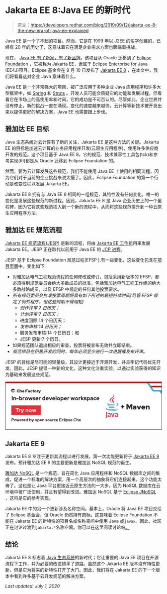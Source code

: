 # Jakarta EE 8:Java EE 的新时代

> 原文：<https://developers.redhat.com/blog/2019/09/12/jakarta-ee-8-the-new-era-of-java-ee-explained>

Java EE 是一个了不起的项目。然而，它是在 1999 年以 J2EE 的名字创建的，已经有 20 年的历史了，这意味着它在满足企业需求方面也面临着挑战。

现在， [Java EE 有了新家，有了新品牌](https://developers.redhat.com/videos/youtube/f2EwhTUmeOI/)。该项目从 Oracle 迁移到了 [Eclipse Foundation](https://www.eclipse.org/org/) ，它被称为 Jakarta EE，隶属于 Eclipse Enterprise for Java (EE4J)项目。Eclipse 基金会在 9 月 10 日发布了 [Jakarta EE 8](https://jakarta.ee/release/) ，在本文中，我们将看看这对企业 Java 意味着什么。

Java EE 是一个非常强大的项目，被广泛应用于多种企业 Java 应用程序和许多大型框架中，如 [Spring](https://spring.io/) 和 [Struts](https://struts.apache.org/) 。开发人员可能会质疑它的功能和发展过程，但看看它在市场上的高使用率和时间，它的成功是不可否认的。尽管如此，企业世界并没有停止，新的挑战一直在涌现。变化的速度越来越快，云计算等新技术被开发出来以提供更好的解决方案，Java EE 也需要跟上步伐。

## 雅加达 EE 目标

Java 生态系统对云计算有了新的关注，Jakarta EE 是这种方法的关键。Jakarta EE 的目标是加速云计算的业务应用程序开发(云原生应用程序)，使用许多供应商开发的规范。这个项目基于 Java EE 8，它的规范、技术兼容性工具包(tck)和参考实现(RI)都是从 Oracle 迁移到 Eclipse Foundation 的。

然而，要为云计算发展这些规范，我们不能使用 Java EE 上使用的相同流程，因为它们对于当前的企业挑战来说太慢了。因此，Eclipse Foundation 的第一个行动是改变过程以发展 Jakarta EE。

Jakarta EE 8 拥有与 Java EE 8 相同的一组规范，其特性没有任何变化。唯一的变化是发展这些规范的新过程。因此，Jakarta EE 8 是 Java 企业历史上的一个里程碑，因为它将这些规范插入到一个新的流程中，从而将这些规范提升到一种云原生应用程序方法。

## 雅加达 EE 规范流程

[Jakarta EE 规范流程(JESP)](https://jakarta.ee/about/jesp/) 是新的流程，将由 [Jakarta EE 工作组](https://jakarta.ee/about/)用来发展 Jakarta EE。JESP 正在取代以前用于 Java EE 的 [JCP 进程](https://www.jcp.org/en/home/index)。

JESP 基于 Eclipse Foundation 规范过程(EFSP ),有一些变化，这些变化包含在[项目页面](https://jakarta.ee/about/jesp/)中。变化如下:

*   对雅加达电气工程规范流程的任何修改或修订，包括采用新版本的 EFSP，都必须得到规范委员会绝大多数成员的批准，包括雅加达电气工程工作组的绝大多数战略成员，以及 EFSP 中规定的任何其他投票要求。
*   *所有规范委员会批准投票周期将具有如下所述的最短持续时间(尽管 EFSP 规定了例外程序，但这些周期不得缩短)*
    *   *创作评审:7 日历天；*
    *   *计划评审:7 日历天；*
    *   进度回顾:14 个日历天；
    *   *发布审核:14 日历天；*
    *   服务发布审核:14 个日历日；和
    *   JESP 更新:7 个历日。
*   如果规范团队退出相应的审查，投票将被宣布无效并立即结束。
*   *规范项目在积极开发的同时，每年必须至少进行一次进展或发布评审*。

JESP 的目标是尽可能的轻量级，其设计更接近于开源开发，并且牢记代码优先开发。因此，JESP 提倡一种新的文化，这种文化注重实验，以通过实验获得的知识为基础来发展这些规范。

[![](img/c2b9f06305c4b924feb10978643812c5.png)](https://che.openshift.io/f?url=https://raw.githubusercontent.com/redhat-developer/devfile/master/getting-started/java-maven/devfile.yaml/?sc_cid=7013a000002D1quAAC)

## Jakarta EE 9

Jakarta EE 8 专注于更新其流程以进行发展，第一次功能更新将于 [Jakarta EE 9](https://www.eclipse.org/community/eclipse_newsletter/2019/february/Jakarta_EE_9.php) 发布。预计雅加达 EE 9 的主要更新是雅加达 NoSQL 规范的诞生。

[雅加达 NoSQL](https://projects.eclipse.org/proposals/jakarta-nosql) 是一个规范，旨在简化 Java 应用程序和 NoSQL 数据库之间的集成，促进一个标准的解决方案，用一个高层次的抽象将它们连接起来。这个功能太棒了。这也是让 Java 平台更接近云原生方法的一大步，因为 NoSQL 数据库在云环境中被广泛使用，并且有望得到改进。雅加达 NoSQL 基于 [Eclipse JNoSQL](http://www.jnosql.org/) ，这将是它的参考实现。

Jakarta EE 中的另一个更新涉及名称空间。基本上，Oracle 将 Java EE 项目交给了 Eclipse 基金会，但 Oracle 仍然持有商标。这意味着 Eclipse Foundation 不能在 Jakarta EE 的新特性的项目名或名称空间中使用 Java 或`javax`。因此，社区正在讨论过渡到`jakarta.*`名称空间。你可以在这里阅读讨论帖[。](https://www.eclipse.org/lists/jakartaee-platform-dev/msg00029.html)

## 结论

Jakarta EE 8 标志着 [Java 生态系统](https://developers.redhat.com/blog/2019/09/05/why-java-is-so-hot-right-now/)的新时代；它让重要的 Java EE 项目在开源流程下工作，并为必要的改进铺平了道路。虽然这个 Jakarta EE 版本没有特性更新，但是它为将来的新特性打开了大门。因此，我们将在 Jakarta EE 的下一个版本中看到许多基于云开发规范的解决方案。

*Last updated: July 1, 2020*
